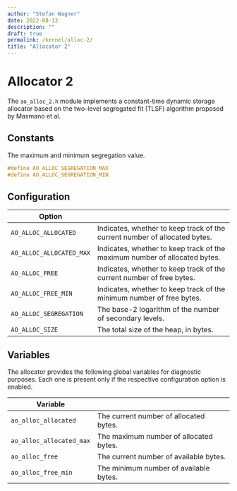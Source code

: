 ```yaml
---
author: "Stefan Wagner"
date: 2022-08-13
description: ""
draft: true
permalink: /kernel/alloc-2/
title: "Allocator 2"
---
```


# Allocator 2

The `ao_alloc_2.h` module implements a constant-time dynamic storage allocator based on the two-level segregated fit (TLSF) algorithm proposed by Masmano et al.

## Constants

The maximum and minimum segregation value.

```c
#define AO_ALLOC_SEGREGATION_MAX
#define AO_ALLOC_SEGREGATION_MIN
```

## Configuration

| Option | |
|--------|-|
| `AO_ALLOC_ALLOCATED` | Indicates, whether to keep track of the current number of allocated bytes. |
| `AO_ALLOC_ALLOCATED_MAX` | Indicates, whether to keep track of the maximum number of allocated bytes. |
| `AO_ALLOC_FREE` | Indicates, whether to keep track of the current number of free bytes. |
| `AO_ALLOC_FREE_MIN` | Indicates, whether to keep track of the minimum number of free bytes. |
| `AO_ALLOC_SEGREGATION` | The base-2 logarithm of the number of secondary levels. |
| `AO_ALLOC_SIZE` | The total size of the heap, in bytes. |

## Variables

The allocator provides the following global variables for diagnostic purposes. Each one is present only if the respective configuration option is enabled.

| Variable | |
|----------|-|
| `ao_alloc_allocated` | The current number of allocated bytes. |
| `ao_alloc_allocated_max` | The maximum number of allocated bytes. |
| `ao_alloc_free` | The current number of available bytes. |
| `ao_alloc_free_min` | The minimum number of available bytes. |
